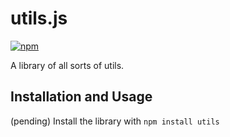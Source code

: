 # utils.js

[![npm](https://img.shields.io/npm/v/npm-auto-version.svg?maxAge=2592000)](https://www.npmjs.com/package/npm-auto-version)

A library of all sorts of utils.

## Installation and Usage

(pending) Install the library with `npm install utils`
